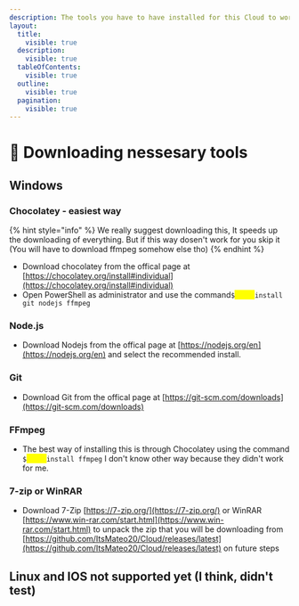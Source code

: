 ```yaml
---
description: The tools you have to have installed for this Cloud to work
layout:
  title:
    visible: true
  description:
    visible: true
  tableOfContents:
    visible: true
  outline:
    visible: true
  pagination:
    visible: true
---
```


# 💾 Downloading nessesary tools

## Windows

### Chocolatey - easiest way

{% hint style="info" %}
We really suggest downloading this, It speeds up the downloading of everything. But if this way dosen't work for you skip it (You will have to download ffmpeg somehow else tho)
{% endhint %}

* Download chocolatey from the offical page at [https://chocolatey.org/install#individual](https://chocolatey.org/install#individual)
* Open PowerShell as administrator and use the command`$`<mark style="color:yellow;">`choco`</mark>`install git nodejs ffmpeg`

### Node.js

* Download Nodejs from the offical page at [https://nodejs.org/en](https://nodejs.org/en) and select the recommended install.

### Git

* Download Git from the offical page at [https://git-scm.com/downloads](https://git-scm.com/downloads)

### FFmpeg

* The best way of installing this is through Chocolatey using the command `$`<mark style="color:yellow;">`choco`</mark>`install ffmpeg` I don't know other way because they didn't work for me.

### 7-zip or WinRAR

* Download 7-Zip [https://7-zip.org/](https://7-zip.org/) or WinRAR [https://www.win-rar.com/start.html](https://www.win-rar.com/start.html) to unpack the zip that you will be downloading from [https://github.com/ItsMateo20/Cloud/releases/latest](https://github.com/ItsMateo20/Cloud/releases/latest) on future steps

## Linux and IOS not supported yet (I think, didn't test)
